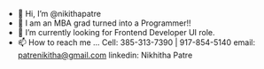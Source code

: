 - 👋 Hi, I’m @nikithapatre
- 👀 I am an MBA grad turned into a Programmer!!
- 🌱 I’m currently looking for Frontend Developer UI role. 
- 📫 How to reach me ... 
Cell: 385-313-7390 | 917-854-5140
email: patrenikitha@gmail.com
linkedin: Nikhitha Patre
<!---
nikithapatre/nikithapatre is a ✨ special ✨ repository because its `README.md` (this file) appears on your GitHub profile.
You can click the Preview link to take a look at your changes.
--->
